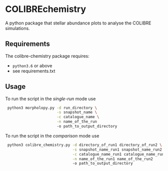 COLIBREchemistry
=========

A python package that stellar abundance plots to analyse the COLIBRE simulations.

Requirements
----------------

The colibre-chemistry package requires:

+ `python3.6` or above
+ see requirements.txt

Usage
---------------

To run the script in the _single-run_ mode use
```bash
 python3 morpholopy.py -d run_directory \
                       -s snapshot_name \
                       -c catalogue_name \
                       -n name_of_the_run 
                       -o path_to_output_directory 
```

To run the script in the _comparison_ mode use
```bash
 python3 colibre_chemistry.py -d directory_of_run1 directory_of_run2 \
                              -s snapshot_name_run1 snapshot_name_run2 \
                              -c catalogue_name_run1 catalogue_name_run2 \
                              -n name_of_the_run1 name_of_the_run2 
                              -o path_to_output_directory
```



